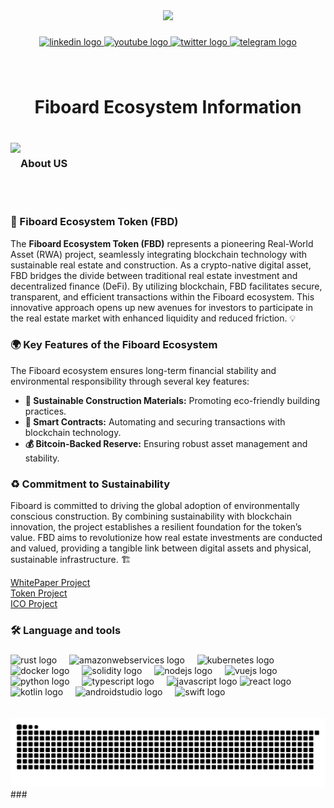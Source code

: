 <div align="center">
  <a href="https://fiboard.org">
  <img height="200" src="https://iili.io/325N6ga.md.jpg"  />
  </a>
</div>

###

<div align="center">
  <a href="https://www.linkedin.com/company/fbd-foundation/" target="_blank">
    <img src="https://img.shields.io/static/v1?message=LinkedIn&logo=linkedin&label=&color=0077B5&logoColor=white&labelColor=&style=for-the-badge" height="25" alt="linkedin logo"  />
  </a>
  <a href="https://youtube.com/@FBDToken" target="_blank">
    <img src="https://img.shields.io/static/v1?message=Youtube&logo=youtube&label=&color=FF0000&logoColor=white&labelColor=&style=for-the-badge" height="25" alt="youtube logo"  />
  </a>
  <a href="https://x.com/FBDtoken">
  <img src="https://img.shields.io/static/v1?message=X%20Account&logo=twitter&label=&color=000000&logoColor=white&labelColor=&style=for-the-badge" height="25" alt="twitter logo"  />
  </a>
  <a href="https://t.me/fiboard_token" target="_blank">
    <img src="https://img.shields.io/static/v1?message=Telegram&logo=telegram&label=&color=2CA5E0&logoColor=white&labelColor=&style=for-the-badge" height="25" alt="telegram logo"  />
  </a>
</div>

###
<br>

<h1 align="center">Fiboard Ecosystem Information</h1>

###
<br>
<img align="left" height="80" src="https://iili.io/325yYRj.md.png"  />
<h3 align="left">About US</h3>
<br>
<br>

### 🌱 Fiboard Ecosystem Token (FBD)
The **Fiboard Ecosystem Token (FBD)** represents a pioneering Real-World Asset (RWA) project, seamlessly integrating blockchain technology with sustainable real estate and construction. As a crypto-native digital asset, FBD bridges the divide between traditional real estate investment and decentralized finance (DeFi). By utilizing blockchain, FBD facilitates secure, transparent, and efficient transactions within the Fiboard ecosystem. This innovative approach opens up new avenues for investors to participate in the real estate market with enhanced liquidity and reduced friction. 💡

### 🌍 Key Features of the Fiboard Ecosystem
The Fiboard ecosystem ensures long-term financial stability and environmental responsibility through several key features:
- **🌿 Sustainable Construction Materials:** Promoting eco-friendly building practices.
- **🤖 Smart Contracts:** Automating and securing transactions with blockchain technology.
- **💰 Bitcoin-Backed Reserve:** Ensuring robust asset management and stability.

### ♻️ Commitment to Sustainability
Fiboard is committed to driving the global adoption of environmentally conscious construction. By combining sustainability with blockchain innovation, the project establishes a resilient foundation for the token’s value. FBD aims to revolutionize how real estate investments are conducted and valued, providing a tangible link between digital assets and physical, sustainable infrastructure. 🏗️

<a href="https://github.com/fiboard-ecosystem/Fiboard-Token/blob/main/files/FBD-WP-final.pdf"> WhitePaper Project <a/><br>
<a href="https://github.com/fiboard-ecosystem/Fiboard-Token"> Token Project <a/><br>
<a href="https://github.com/fiboard-ecosystem/Fiboard-ICO"> ICO Project <a/><br>

###

<h3 align="left">🛠 Language and tools</h3>

###

<div align="left">
  <img src="https://cdn.jsdelivr.net/gh/devicons/devicon/icons/rust/rust-original.svg" height="40" alt="rust logo"  />
  <img width="12" />
  <img src="https://cdn.jsdelivr.net/gh/devicons/devicon/icons/amazonwebservices/amazonwebservices-line-wordmark.svg" height="40" alt="amazonwebservices logo"  />
  <img width="12" />
  <img src="https://cdn.jsdelivr.net/gh/devicons/devicon/icons/kubernetes/kubernetes-plain.svg" height="40" alt="kubernetes logo"  />
  <img width="12" />
  <img src="https://cdn.jsdelivr.net/gh/devicons/devicon/icons/docker/docker-plain-wordmark.svg" height="40" alt="docker logo"  />
  <img width="12" />
  <img src="https://cdn.jsdelivr.net/gh/devicons/devicon/icons/solidity/solidity-original.svg" height="40" alt="solidity logo"  />
  <img width="12" />
  <img src="https://cdn.simpleicons.org/nodedotjs/339933" height="40" alt="nodejs logo"  />
  <img width="12" />
  <img src="https://cdn.simpleicons.org/vuedotjs/4FC08D" height="40" alt="vuejs logo"  />
  <img width="12" />
  <img src="https://skillicons.dev/icons?i=py" height="40" alt="python logo"  />
  <img width="12" />
  <img src="https://cdn.jsdelivr.net/gh/devicons/devicon/icons/typescript/typescript-original.svg" height="40" alt="typescript logo"  />
  <img width="12" />
  <img src="https://cdn.jsdelivr.net/gh/devicons/devicon/icons/javascript/javascript-original.svg" height="40" alt="javascript logo"  />
    <img src="https://cdn.jsdelivr.net/gh/devicons/devicon/icons/react/react-original.svg" height="40" alt="react logo"  />
  <img width="12" />
  <img src="https://cdn.jsdelivr.net/gh/devicons/devicon/icons/kotlin/kotlin-original.svg" height="40" alt="kotlin logo"  />
  <img width="12" />
  <img src="https://cdn.jsdelivr.net/gh/devicons/devicon/icons/androidstudio/androidstudio-original.svg" height="40" alt="androidstudio logo"  />
  <img width="12" />
  <img src="https://cdn.jsdelivr.net/gh/devicons/devicon/icons/swift/swift-original.svg" height="40" alt="swift logo"  />
</div>


<br>
<br>
<picture>
  <source media="(prefers-color-scheme: dark)" srcset="https://raw.githubusercontent.com/fiboard-ecosystem/fiboard-ecosystem/output/github-contribution-grid-snake-dark.svg">
  <source media="(prefers-color-scheme: light)" srcset="https://raw.githubusercontent.com/fiboard-ecosystem/fiboard-ecosystem/output/github-contribution-grid-snake.svg">
  <img alt="github contribution grid snake animation" src="https://raw.githubusercontent.com/fiboard-ecosystem/fiboard-ecosystem/output/github-contribution-grid-snake.svg">
</picture>
###



